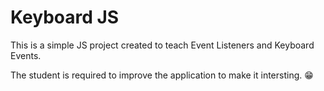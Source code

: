 # Keyboard JS

This is a simple JS project created to teach Event Listeners and Keyboard Events.

The student is required to improve the application to make it intersting. 😁
